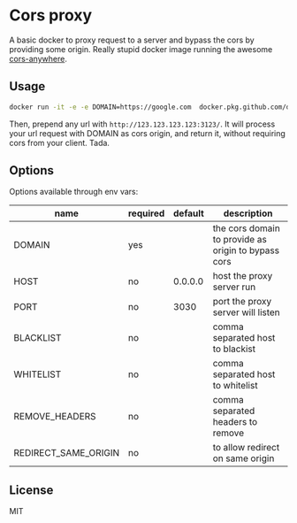 # Cors proxy

A basic docker to proxy request to a server and bypass the cors by providing some origin. Really stupid docker image running the awesome  [cors-anywhere](https://github.com/Rob--W/cors-anywhere).

## Usage

```sh
docker run -it -e -e DOMAIN=https://google.com  docker.pkg.github.com/devpulsion/corsproxy/basic
```

Then, prepend any url with `http://123.123.123.123:3123/`. It will process your url request with DOMAIN as cors origin, and return it, without requiring cors from your client. Tada.

## Options

Options available through env vars:

| name                 | required | default | description                                         |
|----------------------|----------|---------|-----------------------------------------------------|
| DOMAIN               | yes      |         | the cors domain to provide as origin to bypass cors |
| HOST                 | no       | 0.0.0.0 | host the proxy server run                           |
| PORT                 | no       | 3030    | port the proxy server will listen                   |
| BLACKLIST            | no       |         | comma separated host to blackist                    |
| WHITELIST            | no       |         | comma separated host to whitelist                   |
| REMOVE_HEADERS       | no       |         | comma separated headers to remove                   |
| REDIRECT_SAME_ORIGIN | no       |         | to allow redirect on same origin                    |

## License

MIT

